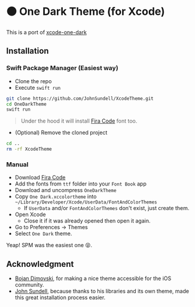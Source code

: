 # ⚫️ One Dark Theme (for Xcode)

This is a port of [xcode-one-dark](https://github.com/bojan/xcode-one-dark)

## Installation

### Swift Package Manager (Easiest way)

* Clone the repo
* Execute `swift run`

```bash
git clone https://github.com/JohnSundell/XcodeTheme.git
cd OneDarkTheme
swift run
```

> Under the hood it will install [Fira Code](https://github.com/tonsky/FiraCode) font too.

* (Optional) Remove the cloned project

```bash
cd ..
rm -rf XcodeTheme
```

### Manual

* Download [Fira Code](https://github.com/tonsky/FiraCode)
* Add the fonts from `ttf` folder into your `Font Book` app
* Download and uncompress `OneDarkTheme`
* Copy `One Dark.xccolortheme` into `~/Library/Developer/Xcode/UserData/FontAndColorThemes`
  * If `UserData` and/or `FontAndColorThemes` don't exist, just create them.
* Open Xcode
  * Close it if it was already opened then open it again.
* Go to Preferences -> Themes
* Select `One Dark` theme.

Yeap! SPM was the easiest one 😝.

## Acknowledgment

* [Bojan Dimovski](https://github.com/bojan), for making a nice theme accessible for the iOS community.
* [John Sundell](https://github.com/JohnSundell), because thanks to his libraries and its own theme, made this great installation process easier.
